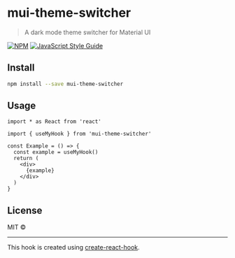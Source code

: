 # mui-theme-switcher

> A dark mode theme switcher for Material UI

[![NPM](https://img.shields.io/npm/v/mui-theme-switcher.svg)](https://www.npmjs.com/package/mui-theme-switcher) [![JavaScript Style Guide](https://img.shields.io/badge/code_style-standard-brightgreen.svg)](https://standardjs.com)

## Install

```bash
npm install --save mui-theme-switcher
```

## Usage

```tsx
import * as React from 'react'

import { useMyHook } from 'mui-theme-switcher'

const Example = () => {
  const example = useMyHook()
  return (
    <div>
      {example}
    </div>
  )
}
```

## License

MIT © [](https://github.com/)

---

This hook is created using [create-react-hook](https://github.com/hermanya/create-react-hook).
